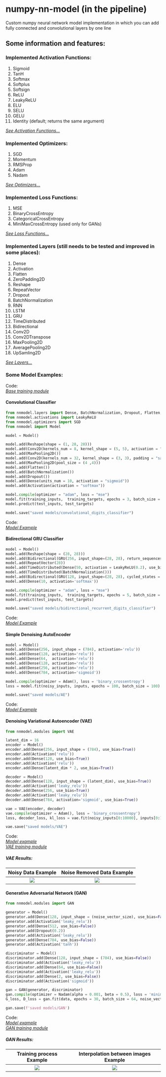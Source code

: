 # numpy-nn-model (in the pipeline)
Сustom numpy neural network model implementation in which you can add fully connected  and convolutional layers by one line

## Some information and features:

### Implemented Activation Functions:
1) Sigmoid
2) TanH
3) Softmax
4) Softplus
5) Softsign
6) ReLU
7) LeakyReLU
8) ELU
9) SELU
10) GELU
11) Identity (default; returns the same argument)

*[See Activation Functions...](https://github.com/AkiRusProd/numpy-nn-model/blob/master/nnmodel/activations.py)*

### Implemented Optimizers:
1) SGD
2) Momentum
3) RMSProp
4) Adam
5) Nadam

*[See Optimizers...](https://github.com/AkiRusProd/numpy-nn-model/blob/master/nnmodel/optimizers.py)*

### Implemented Loss Functions:
1) MSE
2) BinaryCrossEntropy
3) CategoricalCrossEntropy
4) MiniMaxCrossEntropy (used only for GANs)

*[See Loss Functions...](https://github.com/AkiRusProd/numpy-nn-model/blob/master/nnmodel/loss_functions.py)*

### Implemented Layers (still needs to be tested and improved in some places):
1) Dense
2) Activation
3) Flatten
4) ZeroPadding2D
5) Reshape
6) RepeatVector
7) Dropout
8) BatchNormalization
9) RNN
10) LSTM
11) GRU
12) TimeDistributed
13) Bidirectional
14) Conv2D
15) Conv2DTranspose
16) MaxPooling2D
17) AveragePooling2D
18) UpSamling2D

*[See Layers...](https://github.com/AkiRusProd/numpy-nn-model/tree/master/nnmodel/layers)*


### Some Model Examples:
Code:   
*[Base training module](https://github.com/AkiRusProd/numpy-nn-model/blob/master/nnmodel/nn_model.py)*

#### Convolutional Classifier
```python
from nnmodel.layers import Dense, BatchNormalization, Dropout, Flatten, Reshape, Conv2D, MaxPooling2D, Activation
from nnmodel.activations import LeakyReLU
from nnmodel.optimizers import SGD
from nnmodel import Model

model = Model()

model.add(Reshape(shape = (1, 28, 28)))
model.add(Conv2D(kernels_num = 8, kernel_shape = (5, 5), activation = "relu"))
model.add(MaxPooling2D())
model.add(Conv2D(kernels_num = 32, kernel_shape = (3, 3), padding = "same", activation = LeakyReLU()))
model.add(MaxPooling2D(pool_size = (4 ,4)))
model.add(Flatten())
model.add(BatchNormalization())
model.add(Dropout())
model.add(Dense(units_num = 10, activation = "sigmoid"))
model.add(Activation(activation = "softmax"))

model.compile(optimizer = "adam", loss = "mse")
model.fit(training_inputs,  training_targets, epochs = 3, batch_size = 100)
model.predict(test_inputs, test_targets)

model.save("saved models/convolutional_digits_classifier")
```

Code:   
*[Model Example](https://github.com/AkiRusProd/numpy-nn-model/blob/master/examples/convolutional_digits_classifier.py)*

#### Bidirectional GRU Classifier
```python
model = Model()
model.add(Reshape(shape = (28, 28)))
model.add(Bidirectional(GRU(256, input_shape=(28, 28), return_sequences=False, cycled_states = True)))
model.add(RepeatVector(28))
model.add(TimeDistributed(Dense(50, activation = LeakyReLU(0.2), use_bias=False)))
model.add(TimeDistributed(BatchNormalization()))
model.add(Bidirectional(GRU(128, input_shape=(28, 28), cycled_states = True)))
model.add(Dense(10, activation='softmax'))

model.compile(optimizer = "adam", loss = "mse")
model.fit(training_inputs,  training_targets, epochs = 5, batch_size = 200)
model.predict(test_inputs, test_targets)

model.save("saved models/bidirectional_recurrent_digits_classifier")
```
Code:   
*[Model Example](https://github.com/AkiRusProd/numpy-nn-model/blob/master/examples/bidirectional_recurrent_digits_classifier.py)*

#### Simple Denoising AutoEncoder
```python
model = Model()
model.add(Dense(256, input_shape = (784), activation='relu'))
model.add(Dense(128, activation='relu'))
model.add(Dense(64,  activation='relu'))
model.add(Dense(128, activation='relu'))
model.add(Dense(256, activation='relu'))
model.add(Dense(784, activation='sigmoid'))

model.compile(optimizer = Adam(), loss = 'binary_crossentropy')
loss = model.fit(noisy_inputs, inputs, epochs = 100, batch_size = 100)

model.save("saved models/AE")
```
Code:   
*[Model Example](https://github.com/AkiRusProd/numpy-nn-model/blob/master/examples/simple_autoencoder.py)*

#### Denoising Variational Autoencoder (VAE)
```python
from nnmodel.modules import VAE

latent_dim = 16
encoder = Model()
encoder.add(Dense(256, input_shape = (784), use_bias=True))
encoder.add(Activation('relu'))
encoder.add(Dense(128, use_bias=True))
encoder.add(Activation('relu'))
encoder.add(Dense(latent_dim * 2, use_bias=True))

decoder = Model()
decoder.add(Dense(128, input_shape = (latent_dim), use_bias=True))
decoder.add(Activation('leaky_relu'))
decoder.add(Dense(256, use_bias=True))
decoder.add(Activation('leaky_relu'))
decoder.add(Dense(784, activation='sigmoid', use_bias=True))

vae = VAE(encoder, decoder)
vae.compile(optimizer = Adam(), loss = 'binary_crossentropy')
loss, decoder_loss, kl_loss = vae.fit(noisy_inputs[0:10000], inputs[0:10000], epochs = 100, batch_size = 100)

vae.save("saved models/VAE")
```
Code:   
*[Model example](https://github.com/AkiRusProd/numpy-nn-model/blob/master/examples/variational_autoencoder.py)*   
*[VAE training module](https://github.com/AkiRusProd/numpy-nn-model/blob/master/nnmodel/modules/vae.py)*   

##### VAE Results:
Noisy Data Example | Noise Removed Data Example
:-------------------------:|:-------------------------:
![](https://raw.githubusercontent.com/AkiRusProd/numpy-nn-model/master/examples/autoencoder%20images/vae%20noised%20set%20of%20images.jpeg)  |  ![](https://raw.githubusercontent.com/AkiRusProd/numpy-nn-model/master/examples/autoencoder%20images/vae%20denoised%20set%20of%20images.jpeg)


#### Generative Adversarial Network (GAN)
```python
from nnmodel.modules import GAN

generator = Model()
generator.add(Dense(128, input_shape = (noise_vector_size), use_bias=False))
generator.add(Activation('leaky_relu'))
generator.add(Dense(512, use_bias=False))
generator.add(Dropout(0.2))
generator.add(Activation('leaky_relu'))
generator.add(Dense(784, use_bias=False))
generator.add(Activation('tanh'))

discriminator = Model()
discriminator.add(Dense(128, input_shape = (784), use_bias=False))
discriminator.add(Activation('leaky_relu'))
discriminator.add(Dense(64, use_bias=False))
discriminator.add(Activation('leaky_relu'))
discriminator.add(Dense(2, use_bias=False))
discriminator.add(Activation('sigmoid'))

gan = GAN(generator, discriminator)
gan.compile(optimizer = Nadam(alpha = 0.001, beta = 0.5), loss = 'minimax_crossentropy', each_epoch_predict={"mode": True, "num" : x_num * y_num})
G_loss, D_loss = gan.fit(data, epochs = 30, batch_size = 64, noise_vector_size = noise_vector_size)

gan.save(f'saved models/GAN')
```
Code:   
*[Model example](https://github.com/AkiRusProd/numpy-nn-model/blob/master/examples/generative_adversarial_network.py)*   
*[GAN training module](https://github.com/AkiRusProd/numpy-nn-model/blob/master/nnmodel/modules/gan.py)*   

##### GAN Results:
Training process Example | Interpolation between images Example
:-------------------------:|:-------------------------:
![](https://raw.githubusercontent.com/AkiRusProd/numpy-nn-model/master/examples/generated%20images/training%20process.gif)  |  ![](https://raw.githubusercontent.com/AkiRusProd/numpy-nn-model/master/examples/generated%20images/images%20latent%20dim.gif)


